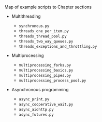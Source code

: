 Map of example scripts to Chapter sections

* Multithreading
  * `synchronous.py`
  * `threads_one_per_item.py`
  * `threads_thread_pool.py`
  * `threads_two_way_queues.py`
  * `threads_exceptions_and_throttling.py`

* Multiprocessing
  * `multiprocessing_forks.py`
  * `multiprocessing_basics.py`
  * `multiprocessing_pipes.py`
  * `multiprocessing_process_pool.py`

* Asynchronous programming
  * `async_print.py`
  * `async_cooperative_wait.py`
  * `async_aiohttp.py`
  * `async_futures.py`
